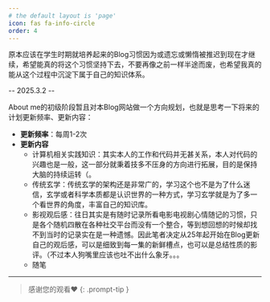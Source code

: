 ```yaml
---
# the default layout is 'page'
icon: fas fa-info-circle
order: 4
---
```


原本应该在学生时期就培养起来的Blog习惯因为或遗忘或懒惰被推迟到现在才继续，希望能真的将这个习惯坚持下去，不要再像之前一样半途而废，也希望我真的能从这个过程中沉淀下属于自己的知识体系。

-- 2025.3.2 --

About me的初级阶段暂且对本Blog网站做一个方向规划，也就是思考一下将来的计划更新频率、更新内容：
- **更新频率**：每周1-2次
- **更新内容**
  - 计算机相关实践知识：其实本人的工作和代码并无甚关系，本人对代码的兴趣也是一般，这一部分就秉着技多不压身的方向进行拓展，目的是保持大脑的持续运转（。
  - 传统玄学：传统玄学的架构还是非常广的，学习这个也不是为了什么迷信，玄学或者科学本质都是认识世界的一种方式，学习玄学就是为了多一个看世界的角度，丰富自己的知识库。
  - 影视观后感：往日其实是有随时记录所看电影电视剧心情随记的习惯，只是各个随机四散在各种社交平台而没有一个整合，等到想回想的时候却找不到当时的记录实在是一种遗憾。因此笔者决定从25年起开始在Blog更新自己的观后感，可以是细致到每一集的新鲜槽点，也可以是总结性质的影评。（不过本人狗嘴里应该也吐不出什么象牙。。。
  - 随笔

---

> 感谢您的观看♥
{: .prompt-tip }
